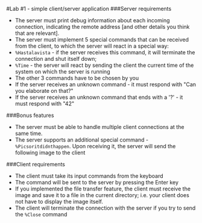 #Lab #1 - simple client/server application
###Server requirements
- The server must print debug information about each incoming connection, indicating the remote address [and other details you think that are relevant].
- The server must implement 5 special commands that can be received from the client, to which the server will react in a special way:
- `%Hastalavista` - if the server receives this command, it will terminate the connection and shut itself down;
- `%Time` - the server will react by sending the client the current time of the system on which the server is running
- The other 3 commands have to be chosen by you
- If the server receives an unknown command - it must respond with "Can you elaborate on that?"
- If the server receives an unknown command that ends with a '?' - it must respond with "42"

###Bonus features

- The server must be able to handle multiple client connections at the same time.
- The server supports an additional special command - `%Picsoritdidnthappen`. Upon receiving it, the server will send the following image to the client

###Client requirements
- The client must take its input commands from the keyboard
- The command will be sent to the server by pressing the Enter key
- If you implemented the file transfer feature, the client must receive the image and save it to a file in the current directory; i.e. your client does not have to display the image itself.
- The client will terminate the connection with the server if you try to send the `%Close` command
